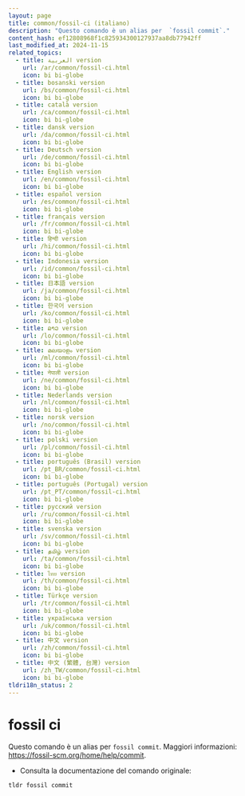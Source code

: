 ```yaml
---
layout: page
title: common/fossil-ci (italiano)
description: "Questo comando è un alias per  `fossil commit`."
content_hash: ef12808968f1c825934300127937aa8db77942ff
last_modified_at: 2024-11-15
related_topics:
  - title: العربية version
    url: /ar/common/fossil-ci.html
    icon: bi bi-globe
  - title: bosanski version
    url: /bs/common/fossil-ci.html
    icon: bi bi-globe
  - title: català version
    url: /ca/common/fossil-ci.html
    icon: bi bi-globe
  - title: dansk version
    url: /da/common/fossil-ci.html
    icon: bi bi-globe
  - title: Deutsch version
    url: /de/common/fossil-ci.html
    icon: bi bi-globe
  - title: English version
    url: /en/common/fossil-ci.html
    icon: bi bi-globe
  - title: español version
    url: /es/common/fossil-ci.html
    icon: bi bi-globe
  - title: français version
    url: /fr/common/fossil-ci.html
    icon: bi bi-globe
  - title: हिन्दी version
    url: /hi/common/fossil-ci.html
    icon: bi bi-globe
  - title: Indonesia version
    url: /id/common/fossil-ci.html
    icon: bi bi-globe
  - title: 日本語 version
    url: /ja/common/fossil-ci.html
    icon: bi bi-globe
  - title: 한국어 version
    url: /ko/common/fossil-ci.html
    icon: bi bi-globe
  - title: ລາວ version
    url: /lo/common/fossil-ci.html
    icon: bi bi-globe
  - title: മലയാളം version
    url: /ml/common/fossil-ci.html
    icon: bi bi-globe
  - title: नेपाली version
    url: /ne/common/fossil-ci.html
    icon: bi bi-globe
  - title: Nederlands version
    url: /nl/common/fossil-ci.html
    icon: bi bi-globe
  - title: norsk version
    url: /no/common/fossil-ci.html
    icon: bi bi-globe
  - title: polski version
    url: /pl/common/fossil-ci.html
    icon: bi bi-globe
  - title: português (Brasil) version
    url: /pt_BR/common/fossil-ci.html
    icon: bi bi-globe
  - title: português (Portugal) version
    url: /pt_PT/common/fossil-ci.html
    icon: bi bi-globe
  - title: русский version
    url: /ru/common/fossil-ci.html
    icon: bi bi-globe
  - title: svenska version
    url: /sv/common/fossil-ci.html
    icon: bi bi-globe
  - title: தமிழ் version
    url: /ta/common/fossil-ci.html
    icon: bi bi-globe
  - title: ไทย version
    url: /th/common/fossil-ci.html
    icon: bi bi-globe
  - title: Türkçe version
    url: /tr/common/fossil-ci.html
    icon: bi bi-globe
  - title: українська version
    url: /uk/common/fossil-ci.html
    icon: bi bi-globe
  - title: 中文 version
    url: /zh/common/fossil-ci.html
    icon: bi bi-globe
  - title: 中文 (繁體, 台灣) version
    url: /zh_TW/common/fossil-ci.html
    icon: bi bi-globe
tldri18n_status: 2
---
```

# fossil ci

Questo comando è un alias per  `fossil commit`.
Maggiori informazioni: <https://fossil-scm.org/home/help/commit>.

- Consulta la documentazione del comando originale:

`tldr fossil commit`
